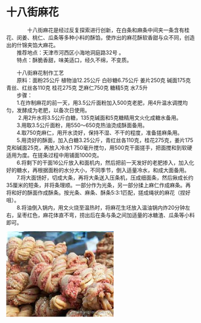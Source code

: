# 十八街麻花  
 
&emsp;&emsp;&emsp;&emsp;十八街麻花是经过反复探索进行创新，在白条和麻条中间夹一条含有桂花、闵姜、桃仁、瓜条等多种小料的酥馅，使炸出的麻花酥软香甜与众不同，创造出的什锦夹馅大麻花。   
&emsp;&emsp;推荐地点：天津市河西区小海地洞庭路32号 。   
&emsp;&emsp;特点：酥脆香甜，味美适口，经久不绵，不变质。   
  
&emsp;&emsp;十八街麻花制作工艺  
&emsp;&emsp;原料：面粉25公斤 植物油12.25公斤 白砂糖6.75公斤 姜片250克 碱面175克 青丝、红丝各110克 桂花275克 芝麻仁750克 糖精5克 水7.5升  
&emsp;&emsp;步骤：  
&emsp;&emsp;1.在炸制麻花的前一天，用3.5公斤面粉加入500克老肥，用4升温水调搅均匀，发酵成为老肥，以备次日使用。   
&emsp;&emsp; 2.用2升水将3.5公斤白糖，135克碱面和5克糖精用文火化成糖水备用。   
&emsp;&emsp;3.用取3.5公斤面粉，用550～650克热油烫成酥面备用。   
&emsp;&emsp;4.取750克麻仁，用开水烫好，保持不湿、不干的程度，准备搓麻条用。   
&emsp;&emsp;5.用烫好的酥面，加入白糖3.25公斤，青红丝各110克，桂花275克，姜片175克和碱面25克，再放入冷水1 750毫升搅匀，用500克干面搓手，把面搅和到软硬适用为度。在搓条过程中用铺面1000克。   
&emsp;&emsp;6.将剩下的干面16公斤放入和面机内，然后把前一天发好的老肥掺入，加入化好的糖水，再根据面粉的水分大小，不同季节，倒入适量冷水，和成大面备用。   
&emsp;&emsp;7.将大面饧好，切成大条，再将大条送入压条机，压成细面条，然后揪成长约35厘米的短条，并将条理顺。一部分作为光条，另一部分揉上麻仁作成麻条。再将和好的酥面作成酥条。按光条、麻条、酥条5∶3∶1匹配，搓成绳状的麻花（捏好咀）。   
&emsp;&emsp;8.将油倒入锅内，用文火烧至温热时，将麻花生坯放入温油锅内炸20分钟左右，呈枣红色，麻花体直不弯，捞出后在条与条之间加适量的冰糖渣、瓜条等小料即可。   
  
![](https://raw.githubusercontent.com/szqq0512/Pic/main/img/202201212003313.png)  